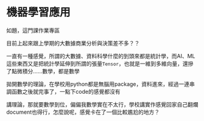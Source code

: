 # 機器學習應用

如題，這門課作業專區

目前上起來跟上學期的大數據商業分析與決策差不多？？

一直有一種感覺，所謂的大數據、資料科學什麼的到頭來都是統計學，而AI、ML這些東西又是把統計學延伸到所謂的張量`Tensor`，也就是一維到多維向量，還摻了點微積分......數學，都是數學

拋開數學的理論，在學校用python都是無腦用package，資料進來，經過一連串調函數之後就完事了，一點下code的感覺都沒有

講理論，那就要數學到位，偏偏我數學實在不太行，學校講實作感覺回家自己翻爛document也得行，怎麼說呢，感覺卡在了一個比較尷尬的地方？